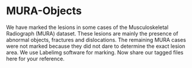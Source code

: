 # MURA-Objects
We have marked the lesions in some cases of the Musculoskeletal Radiograph (MURA) dataset. These lesions are mainly the presence of abnormal objects, fractures and dislocations. The remaining MURA cases were not marked because they did not dare to determine the exact lesion area. We use Labelimg software for marking. Now share our tagged files here for your reference.
